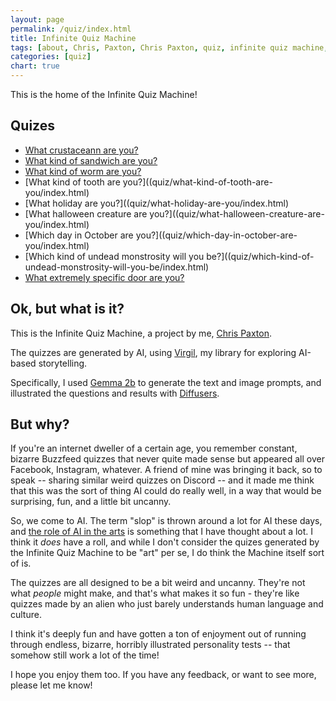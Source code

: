 ```yaml
---
layout: page
permalink: /quiz/index.html
title: Infinite Quiz Machine
tags: [about, Chris, Paxton, Chris Paxton, quiz, infinite quiz machine, LLMs]
categories: [quiz]
chart: true
---
```


This is the home of the Infinite Quiz Machine!

## Quizes 

  - [What crustaceann are you?](/quiz/what-kind-ofcrustacean-are-you/index.html)
  - [What kind of sandwich are you?](/quiz/what-kind-of-sandwich-are-you/index.html)
  - [What kind of worm are you?](quiz/what-kind-of-worm-are-you/index.html)
  - [What kind of tooth are you?]((quiz/what-kind-of-tooth-are-you/index.html)
  - [What holiday are you?]((quiz/what-holiday-are-you/index.html)
  - [What halloween creature are you?]((quiz/what-halloween-creature-are-you/index.html)
  - [Which day in October are you?]((quiz/which-day-in-october-are-you/index.html)
  - [Which kind of undead monstrosity will you be?]((quiz/which-kind-of-undead-monstrosity-will-you-be/index.html)
  - [What extremely specific door are you?](/quiz/what-extremely-specific-door-are-you/index.html)

## Ok, but what is it?

This is the Infinite Quiz Machine, a project by me, [Chris Paxton](/about/index.html).

The quizzes are generated by AI, using [Virgil](https://github.com/cpaxton/virgil), my library for exploring AI-based storytelling.

Specifically, I used [Gemma 2b](https://huggingface.co/google/gemma-2b/tree/main) to generate the text and image prompts, and illustrated the questions and results with [Diffusers](https://huggingface.co/docs/diffusers/en/index).

## But why?

If you're an internet dweller of a certain age, you remember constant, bizarre Buzzfeed quizzes that never quite made sense but appeared all over Facebook, Instagram, whatever. A friend of mine was bringing it back, so to speak -- sharing similar weird quizzes on Discord -- and it made me think that this was the sort of thing AI could do really well, in a way that would be surprising, fun, and a little bit uncanny.

So, we come to AI. The term "slop" is thrown around a lot for AI these days, and [the role of AI in the arts](https://itcanthink.substack.com/p/off-topic-what-role-for-ai-in-the) is something that I have thought about a lot. I think it *does* have a roll, and while I don't consider the quizes generated by the Infinite Quiz Machine to be "art" per se, I do think the Machine itself sort of is.

The quizzes are all designed to be a bit weird and uncanny. They're not what *people* might make, and that's what makes it so fun - they're like quizzes made by an alien who just barely understands human language and culture.

I think it's deeply fun and have gotten a ton of enjoyment out of running through endless, bizarre, horribly illustrated personality tests -- that somehow still work a lot of the time!

I hope you enjoy them too. If you have any feedback, or want to see more, please let me know!

